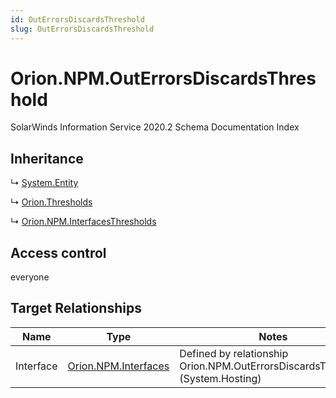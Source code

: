 ```yaml
---
id: OutErrorsDiscardsThreshold
slug: OutErrorsDiscardsThreshold
---
```


# Orion.NPM.OutErrorsDiscardsThreshold

SolarWinds Information Service 2020.2 Schema Documentation Index

## Inheritance

↳ [System.Entity](./../System/Entity)

↳ [Orion.Thresholds](./../Orion/Thresholds)

↳ [Orion.NPM.InterfacesThresholds](./../Orion.NPM/InterfacesThresholds)

## Access control

everyone

## Target Relationships

| Name | Type | Notes |
| ------ | ------ | ------ |
| Interface | [Orion.NPM.Interfaces](./../Orion.NPM/Interfaces) | Defined by relationship Orion.NPM.OutErrorsDiscardsThreshold (System.Hosting) |

